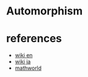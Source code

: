 # Automorphism



# references
- [wiki en](https://en.wikipedia.org/wiki/Automorphism)
- [wiki ja](https://ja.wikipedia.org/wiki/%E8%87%AA%E5%B7%B1%E5%90%8C%E5%9E%8B)
- [mathworld](https://mathworld.wolfram.com/Automorphism.html)